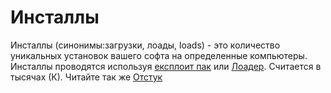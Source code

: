 # Инсталлы
Инсталлы (синонимы:загрузки, лоады, loads) - это количество уникальных установок вашего софта на определенные компьютеры. 
Инсталлы проводятся используя [експлоит пак](exploit_pack.md) или [Лоадер](loader.md). 
Считается в тысячах (К). 
Читайте так же [Отстук](indentation.md)